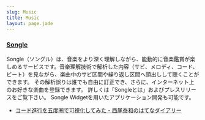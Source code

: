 ```yaml
---
slug: Music
title: Music
layout: page.jade
---
```


### [Songle](http://songle.jp/)

Songle（ソングル）は、音楽をより深く理解しながら、能動的に音楽鑑賞が楽しめるサービスです。音楽理解技術で解析した内容（サビ、メロディ、コード、ビート）を見ながら、楽曲中のサビ区間や繰り返し区間へ頭出しして聴くことができます。 その解析誤りは誰でも自由に訂正でき、さらに、インターネット上のお好きな楽曲を登録できます。 詳しくは「Songleとは」およびプレスリリースをご覧下さい。 Songle Widgetを用いたアプリケーション開発も可能です。

- [コード進行を五度圏で可視化してみた - 西尾泰和のはてなダイアリー](http://d.hatena.ne.jp/nishiohirokazu/20140615/1402837166)